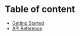 
# Table of content 
* [Getting Started](docs/getting-started.md)
* [API Reference](docs/api-reference.md)
